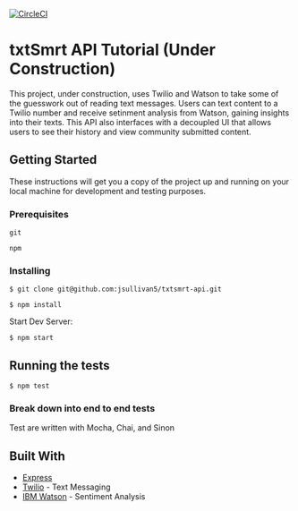 [![CircleCI](https://circleci.com/gh/jsullivan5/txtsmrt-api/tree/master.svg?style=svg)](https://circleci.com/gh/jsullivan5/txtsmrt-api/tree/master)

# txtSmrt API Tutorial (Under Construction)

This project, under construction, uses Twilio and Watson to take some of the guesswork out of reading text messages.  Users can text content to a Twilio number and receive setinment analysis from Watson, gaining insights into their texts.  This API also interfaces with a decoupled UI that allows users to see their history and view community submitted content.

## Getting Started

These instructions will get you a copy of the project up and running on your local machine for development and testing purposes.

### Prerequisites

```
git
```

```
npm
```

### Installing

```
$ git clone git@github.com:jsullivan5/txtsmrt-api.git

```

```
$ npm install
```

Start Dev Server:

```
$ npm start
```

## Running the tests

```
$ npm test
```

### Break down into end to end tests

Test are written with Mocha, Chai, and Sinon

## Built With

* [Express](https://expressjs.com/)
* [Twilio](https://www.twilio.com/docs/?pdv=c&pcrid=232791460976&pmt=b&pkw=%2Btwilio&campaign=G_S_Brand_Beta_NA&utm_source=google&utm_medium=cpc&utm_term=%2Btwilio&utm_campaign=G_S_Brand_Beta_NA&utm_content=Brand&gclid=Cj0KCQiA5t7UBRDaARIsAOreQtgxUP3qeECYZpzvhnMoynU-oQ2utftR1jcRUJeFKCK4GPwu6zXlfC8aAmZqEALw_wcB) - Text Messaging
* [IBM Watson](https://console.bluemix.net/developer/watson/documentation) - Sentiment Analysis


